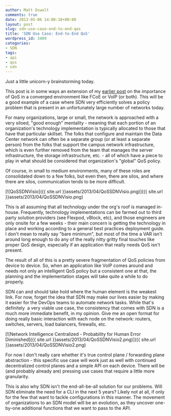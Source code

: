 ```yaml
---
author: Matt Oswalt
comments: true
date: 2013-05-06 14:00:18+00:00
layout: post
slug: sdn-use-case-end-to-end-qos
title: 'SDN Use Case: End-to-End QoS'
wordpress_id: 3409
categories:
- SDN
tags:
- api
- qos
- sdn
---
```


Just a little unicorn-y brainstorming today.

This post is in some ways an extension of my [earlier post](https://keepingitclassless.net/2013/04/the-importance-of-qos-in-a-converged-infrastructure/) on the importance of QoS in a converged environment like FCoE or VoIP (or both). This will be a good example of a case where SDN very efficiently solves a policy problem that is present in an unfortunately large number of networks today.

For many organizations, large or small, the network is approached with a very siloed, "good enough" mentality - meaning that each portion of an organization's technology implementation is typically allocated to those that have that particular skillset. The folks that configure and maintain the Data Center network can often be a separate group (or at least a separate person) from the folks that support the campus network infrastructure, which is even further removed from the team that manages the server infrastructure, the storage infrastructure, etc. - all of which have a piece to play in what should be considered that organization's "global" QoS policy.

Of course, in small to medium environments, many of these roles are consolidated down to a few folks, but even then, there are silos, and where there are silos, communication tends to be more difficult.

[![QoSSDNVisio]({{ site.url }}assets/2013/04/QoSSDNVisio.png)]({{ site.url }}assets/2013/04/QoSSDNVisio.png)

This is all assuming that all technology under the org's roof is managed in-house. Frequently, technology implementations can be farmed out to third party solution providers (see Flexpod, vBlock, etc), and those engineers are only onsite for a few weeks - their main concern is getting the technology in place and working according to a general best practices deployment guide. I don't mean to really say "bare minimum", but most of the time a VAR isn't around long enough to do any of the really nitty gritty final touches like proper QoS design, especially if an application that really needs QoS isn't present.

The result of all of this is a pretty severe fragmentation of QoS policies from device to device. So, when an application like VoIP comes around and needs not only an intelligent QoS policy but a consistent one at that, the planning and the implementation stages will take quite a while to do properly.

SDN can and should take hold where the human element is the weakest link. For now, forget the idea that SDN may make our lives easier by making it easier for the DevOps teams to automate network tasks. While that's definitely  a very viable use case, the consistency that comes with SDN is a much more immediate benefit, in my opinion. Give me an open format for doing really basic interaction with each node on the network: routers, switches, servers, load balancers, firewalls, etc.

[![Network Intelligence Centralized - Probability for Human Error Diminished]({{ site.url }}assets/2013/04/QoSSDNVisio2.png)]({{ site.url }}assets/2013/04/QoSSDNVisio2.png)

For now I don't really care whether it's true control plane / forwarding plane abstraction - this specific use case will work just as well with continued decentralized control planes and a simple API on each device. There will be (and probably already are) pressing use cases that require a little more granularity.

This is also why SDN isn't the end-all-be-all solution for our problems. Will SDN eliminate the need for a CLI in the next 5 years? Likely not at all, if only for the few that want to tackle configurations in this manner. The movement of organizations to an SDN model will be an evolution, as they uncover one-by-one additional functions that we want to pass to the API.
